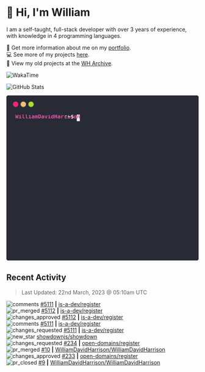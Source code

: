 # 👋 Hi, I'm William
I am a self-taught, full-stack developer with over 3 years of experience, with knowledge in 4 programming languages.

🧑 Get more information about me on my [portfolio](https://wdh.gg/dev).
<br>
💻 See more of my projects [here](https://github.com/wdhdev).
<br>
📁 View my old projects at the [WH Archive](https://wharchive.org).

![WakaTime](https://wakatime.com/badge/user/817e29c1-e1ac-4adc-936b-37bfa447c165.svg?style=for-the-badge)

![GitHub Stats](https://github-readme-stats.vercel.app/api?username=williamdavidharrison&theme=algolia&show_icons=true&border_radius=8&count_private=true&include_all_commits=true)

![GitHub Stats Terminal Style](assets/github_stats.svg)

## Recent Activity
<!--RECENT_ACTIVITY:last_update-->
> Last Updated: 22nd March, 2023 @ 05:10am UTC
<!--RECENT_ACTIVITY:last_update_end-->

<!--RECENT_ACTIVITY:start-->
![comments](https://cdn.jsdelivr.net/gh/Readme-Workflows/Readme-Icons@main/icons/octicons/Comment.svg) [#5111](https://github.com/is-a-dev/register/pull/5111#discussion_r1144148463) **|** [is-a-dev/register](https://github.com/is-a-dev/register)<br>
![pr_merged](https://cdn.jsdelivr.net/gh/Readme-Workflows/Readme-Icons@main/icons/octicons/PullRequestMerged.svg) [#5112](https://github.com/is-a-dev/register/pull/5112) **|** [is-a-dev/register](https://github.com/is-a-dev/register)<br>
![changes_approved](https://cdn.jsdelivr.net/gh/Readme-Workflows/Readme-Icons@main/icons/octicons/ApprovedChanges.svg) [#5112](https://github.com/is-a-dev/register/pull/5112#pullrequestreview-1351564915) **|** [is-a-dev/register](https://github.com/is-a-dev/register)<br>
![comments](https://cdn.jsdelivr.net/gh/Readme-Workflows/Readme-Icons@main/icons/octicons/Comment.svg) [#5111](https://github.com/is-a-dev/register/pull/5111#discussion_r1144117278) **|** [is-a-dev/register](https://github.com/is-a-dev/register)<br>
![changes_requested](https://cdn.jsdelivr.net/gh/Readme-Workflows/Readme-Icons@main/icons/octicons/RequestedChanges.svg) [#5111](https://github.com/is-a-dev/register/pull/5111#pullrequestreview-1351564526) **|** [is-a-dev/register](https://github.com/is-a-dev/register)<br>
![new_star](https://cdn.jsdelivr.net/gh/Readme-Workflows/Readme-Icons@main/icons/octicons/StarredRepositoryYellow.svg) [showdownjs/showdown](https://github.com/showdownjs/showdown)<br>
![changes_requested](https://cdn.jsdelivr.net/gh/Readme-Workflows/Readme-Icons@main/icons/octicons/RequestedChanges.svg) [#234](https://github.com/open-domains/register/pull/234#pullrequestreview-1351496187) **|** [open-domains/register](https://github.com/open-domains/register)<br>
![pr_merged](https://cdn.jsdelivr.net/gh/Readme-Workflows/Readme-Icons@main/icons/octicons/PullRequestMerged.svg) [#10](https://github.com/WilliamDavidHarrison/WilliamDavidHarrison/pull/10) **|** [WilliamDavidHarrison/WilliamDavidHarrison](https://github.com/WilliamDavidHarrison/WilliamDavidHarrison)<br>
![changes_approved](https://cdn.jsdelivr.net/gh/Readme-Workflows/Readme-Icons@main/icons/octicons/ApprovedChanges.svg) [#233](https://github.com/open-domains/register/pull/233#pullrequestreview-1351477418) **|** [open-domains/register](https://github.com/open-domains/register)<br>
![pr_closed](https://cdn.jsdelivr.net/gh/Readme-Workflows/Readme-Icons@main/icons/octicons/PullRequestClosed.svg) [#9](https://github.com/WilliamDavidHarrison/WilliamDavidHarrison/pull/9) **|** [WilliamDavidHarrison/WilliamDavidHarrison](https://github.com/WilliamDavidHarrison/WilliamDavidHarrison)<br>
<!--RECENT_ACTIVITY:end-->

